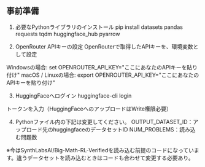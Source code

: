 ## 事前準備
1. 必要なPythonライブラリのインストール
pip install datasets pandas requests tqdm huggingface_hub pyarrow

2. OpenRouter APIキーの設定
OpenRouterで取得したAPIキーを、環境変数として設定

Windowsの場合:
set OPENROUTER_API_KEY="ここにあなたのAPIキーを貼り付け"
macOS / Linuxの場合:
export OPENROUTER_API_KEY="ここにあなたのAPIキーを貼り付け"

3. HuggingFaceへログイン
    huggingface-cli login

トークンを入力（HuggingFaceへのアップロードはWrite権限必要）

4. Pythonファイル内の下記は変更してください。
OUTPUT_DATASET_ID：アップロード先のhuggingfaceのデータセットID
NUM_PROBLEMS：読み込む問題数

※今はSynthLabsAI/Big-Math-RL-Verifiedを読み込む前提のコードになっています。違うデータセットを読み込むときはコードも合わせて変更する必要あり。